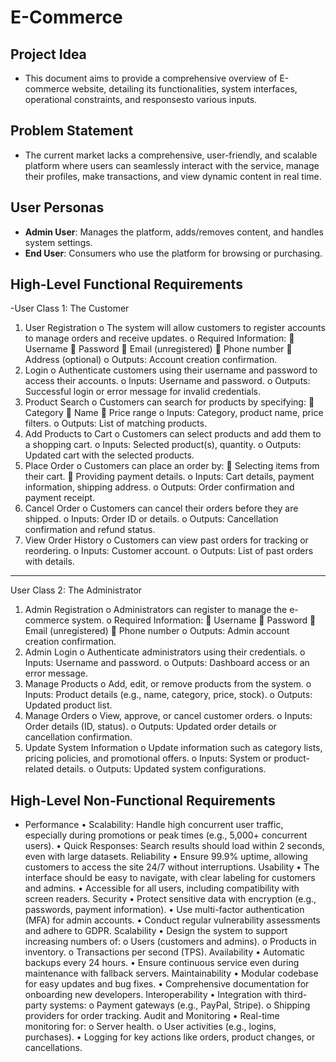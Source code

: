 # E-Commerce

## Project Idea
- This document aims to provide a comprehensive overview of E-commerce website, detailing its functionalities, system interfaces, operational constraints, and responsesto various inputs.

## Problem Statement
- The current market lacks a comprehensive, user-friendly, and scalable platform where users can seamlessly interact with the service, manage their profiles, make transactions, and view dynamic content in real time.

## User Personas
-	**Admin User**: Manages the platform, adds/removes content, and handles system settings.
-	**End User**: Consumers who use the platform for browsing or purchasing.

## High-Level Functional Requirements
-User Class 1: The Customer
1.	User Registration
o	The system will allow customers to register accounts to manage orders and receive updates.
o	Required Information: 
	Username
	Password
	Email (unregistered)
	Phone number
	Address (optional)
o	Outputs: Account creation confirmation.
2.	Login
o	Authenticate customers using their username and password to access their accounts.
o	Inputs: Username and password.
o	Outputs: Successful login or error message for invalid credentials.
3.	Product Search
o	Customers can search for products by specifying: 
	Category
	Name
	Price range
o	Inputs: Category, product name, price filters.
o	Outputs: List of matching products.
4.	Add Products to Cart
o	Customers can select products and add them to a shopping cart.
o	Inputs: Selected product(s), quantity.
o	Outputs: Updated cart with the selected products.
5.	Place Order
o	Customers can place an order by: 
	Selecting items from their cart.
	Providing payment details.
o	Inputs: Cart details, payment information, shipping address.
o	Outputs: Order confirmation and payment receipt.
6.	Cancel Order
o	Customers can cancel their orders before they are shipped.
o	Inputs: Order ID or details.
o	Outputs: Cancellation confirmation and refund status.
7.	View Order History
o	Customers can view past orders for tracking or reordering.
o	Inputs: Customer account.
o	Outputs: List of past orders with details.
________________________________________
User Class 2: The Administrator
1.	Admin Registration
o	Administrators can register to manage the e-commerce system.
o	Required Information: 
	Username
	Password
	Email (unregistered)
	Phone number
o	Outputs: Admin account creation confirmation.
2.	Admin Login
o	Authenticate administrators using their credentials.
o	Inputs: Username and password.
o	Outputs: Dashboard access or an error message.
3.	Manage Products
o	Add, edit, or remove products from the system.
o	Inputs: Product details (e.g., name, category, price, stock).
o	Outputs: Updated product list.
4.	Manage Orders
o	View, approve, or cancel customer orders.
o	Inputs: Order details (ID, status).
o	Outputs: Updated order details or cancellation confirmation.
5.	Update System Information
o	Update information such as category lists, pricing policies, and promotional offers.
o	Inputs: System or product-related details.
o	Outputs: Updated system configurations.


## High-Level Non-Functional Requirements
-	Performance
•	Scalability: Handle high concurrent user traffic, especially during promotions or peak times (e.g., 5,000+ concurrent users).
•	Quick Responses: Search results should load within 2 seconds, even with large datasets.
Reliability
•	Ensure 99.9% uptime, allowing customers to access the site 24/7 without interruptions.
Usability
•	The interface should be easy to navigate, with clear labeling for customers and admins.
•	Accessible for all users, including compatibility with screen readers.
Security
•	Protect sensitive data with encryption (e.g., passwords, payment information).
•	Use multi-factor authentication (MFA) for admin accounts.
•	Conduct regular vulnerability assessments and adhere to GDPR.
Scalability
•	Design the system to support increasing numbers of: 
o	Users (customers and admins).
o	Products in inventory.
o	Transactions per second (TPS).
Availability
•	Automatic backups every 24 hours.
•	Ensure continuous service even during maintenance with fallback servers.
Maintainability
•	Modular codebase for easy updates and bug fixes.
•	Comprehensive documentation for onboarding new developers.
Interoperability
•	Integration with third-party systems: 
o	Payment gateways (e.g., PayPal, Stripe).
o	Shipping providers for order tracking.
Audit and Monitoring
•	Real-time monitoring for: 
o	Server health.
o	User activities (e.g., logins, purchases).
•	Logging for key actions like orders, product changes, or cancellations.

